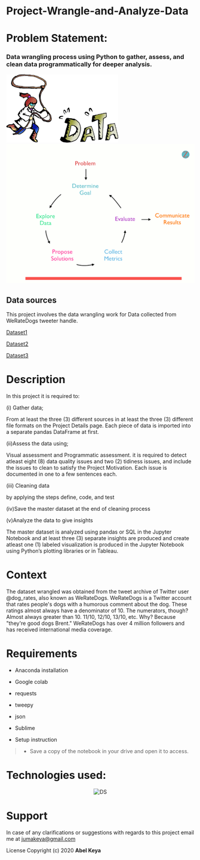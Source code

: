 # Project-Wrangle-and-Analyze-Data

# Problem Statement:

### Data wrangling process using Python to gather, assess, and clean data programmatically for deeper analysis.


<img src="data_wrangler.png" width="300" width="550"><img src="pap.gif" width="550">


## Data sources

This project involves the data wrangling work for Data collected from WeRateDogs tweeter handle.

    
[Dataset1](https://github.com/abel-keya/Project-Wrangle-and-Analyze-Data/blob/master/twitter_archive_master.csv)

[Dataset2](https://github.com/abel-keya/Project-Wrangle-and-Analyze-Data/blob/master/image-predictions.tsv)

[Dataset3](https://github.com/abel-keya/Project-Wrangle-and-Analyze-Data/blob/master/twitter_json.txt)



# Description

In this project it is required to:

(i) Gather data;

From at least the three (3) different sources in at least the three (3) different file formats on the Project Details page. Each piece of data is imported into a separate pandas DataFrame at first.

(ii)Assess the data using;

Visual assessment and Programmatic assessment. it is required to detect atleast eight (8) data quality issues and two (2) tidiness issues, and include the issues to clean to satisfy the Project Motivation. Each issue is documented in one to a few sentences each.

(iii) Cleaning data

by applying the steps define, code, and test

(iv)Save the master dataset at the end of cleaning process

(v)Analyze the data to give insights

The master dataset is analyzed using pandas or SQL in the Jupyter Notebook and at least three (3) separate insights are produced and create atleast one (1) labeled visualization is produced in the Jupyter Notebook using Python’s plotting libraries or in Tableau.

# Context

The dataset wrangled was obtained from the tweet archive of Twitter user @dog_rates, also known as WeRateDogs. WeRateDogs is a Twitter account that rates people's dogs with a humorous comment about the dog. These ratings almost always have a denominator of 10. The numerators, though? Almost always greater than 10. 11/10, 12/10, 13/10, etc. Why? Because "they're good dogs Brent." WeRateDogs has over 4 million followers and has received international media coverage.


# Requirements

* Anaconda installation
* Google colab
* requests
* tweepy
* json
*  Sublime

* Setup instruction

> * Save a copy of the notebook in your drive and open it to access.

<p align="center">
   
   # Technologies used:
   
 <p align="center"> 
   
  <img   src="https://github.com/abel-keya/week8_IP_Abel_Keya_Nairobi-Hospital-conducted-a-clinical-camp-to-test-for-hypothyroidism/blob/master/tech3.jpg" width="550" height="300"  alt="DS" title="Requirements" />
 
</p>

# Support
In case of any clarifications or suggestions with regards to this project email me at jumakeya@gmail.com

License
Copyright (c) 2020 **Abel Keya**
